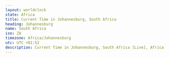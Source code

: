 ```yaml
---
layout: worldclock
state: Africa
title: Current Time in Johannesburg, South Africa
heading: Johannesburg
name: South Africa
iso: ZA
timezone: Africa/Johannesburg
utc: UTC +01:52
description: Current Time in Johannesburg, South Africa [Live], Africa. Live update now time in Johannesburg, timezone Africa/Johannesburg, UTC +01:52, Country ISO code & Current Local Time.
---
```



